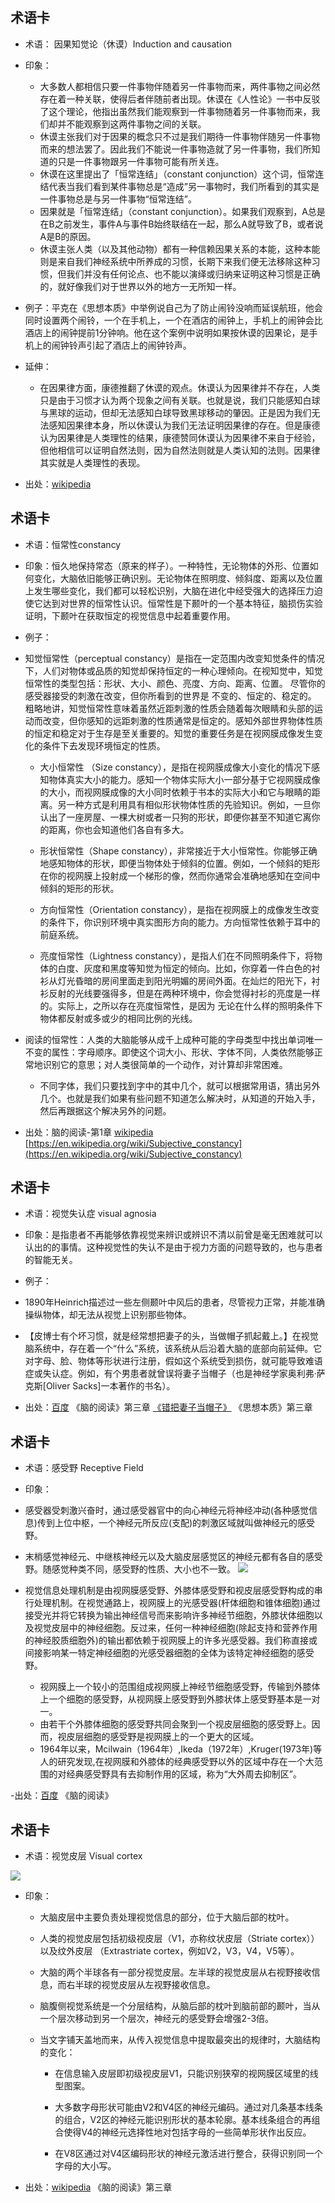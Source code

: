 
术语卡
- 


- 术语： 因果知觉论（休谟）Induction and causation




- 印象：
  - 大多数人都相信只要一件事物伴随着另一件事物而来，两件事物之间必然存在着一种关联，使得后者伴随前者出现。休谟在《人性论》一书中反驳了这个理论，他指出虽然我们能观察到一件事物随着另一件事物而来，我们却并不能观察到这两件事物之间的关联。
  - 休谟主张我们对于因果的概念只不过是我们期待一件事物伴随另一件事物而来的想法罢了。因此我们不能说一件事物造就了另一件事物，我们所知道的只是一件事物跟另一件事物可能有所关连。
  - 休谟在这里提出了「恒常连结」（constant conjunction）这个词，恒常连结代表当我们看到某件事物总是“造成”另一事物时，我们所看到的其实是一件事物总是与另一件事物“恒常连结”。
  - 因果就是「恒常连结」（constant conjunction）。如果我们观察到，A总是在B之前发生，事件A与事件B始终联结在一起，那么A就导致了B，或者说A是B的原因。
  - 休谟主张人类（以及其他动物）都有一种信赖因果关系的本能，这种本能则是来自我们神经系统中所养成的习惯，长期下来我们便无法移除这种习惯，但我们并没有任何论点、也不能以演绎或归纳来证明这种习惯是正确的，就好像我们对于世界以外的地方一无所知一样。

- 例子：平克在《思想本质》中举例说自己为了防止闹铃没响而延误航班，他会同时设置两个闹铃，一个在手机上，一个在酒店的闹钟上，手机上的闹钟会比酒店上的闹钟提前1分钟响。他在这个案例中说明如果按休谟的因果论，是手机上的闹钟铃声引起了酒店上的闹钟铃声。

- 延伸：

  -  在因果律方面，康德推翻了休谟的观点。休谟认为因果律并不存在，人类只是由于习惯才认为两个现象之间有关联。也就是说，我们只能感知白球与黑球的运动，但却无法感知白球导致黑球移动的肇因。正是因为我们无法感知因果律本身，所以休谟认为我们无法证明因果律的存在。但是康德认为因果律是人类理性的结果，康德赞同休谟认为因果律不来自于经验，但他相信可以证明自然法则，因为自然法则就是人类认知的法则。因果律其实就是人类理性的表现。


- 出处：[wikipedia](https://zh.wikipedia.org/wiki/%E5%A4%A7%E5%8D%AB%C2%B7%E4%BC%91%E8%B0%9F#%E5%9B%A0%E6%9E%9C%E5%95%8F%E9%A1%8C)



术语卡
-


- 术语：恒常性constancy

- 印象：恒久地保持常态（原来的样子）。一种特性，无论物体的外形、位置如何变化，大脑依旧能够正确识别。无论物体在照明度、倾斜度、距离以及位置上发生哪些变化，我们都可以轻松识别，大脑在进化中经受强大的选择压力迫使它达到对世界的恒常性认识。恒常性是下颞叶的一个基本特征，脑损伤实验证明，下颞叶在获取恒定的视觉信息中起着重要作用。

- 例子：
 - 知觉恒常性（perceptual constancy）是指在一定范围内改变知觉条件的情况下，人们对物体或品质的知觉却保持恒定的一种心理倾向。在视知觉中，知觉恒常性的类型包括：形状、大小、颜色、亮度、方向、距离、位置。 尽管你的感受器接受的刺激在改变，但你所看到的世界是 不变的、恒定的、稳定的。 粗略地讲，知觉恒常性意味着虽然近距刺激的性质会随着每次眼睛和头部的运动而改变，但你感知的远距刺激的性质通常是恒定的。感知外部世界物体性质的恒定和稳定对于生存是至关重要的。知觉的重要任务是在视网膜成像发生变化的条件下去发现环境恒定的性质。
 
     -  大小恒常性 （Size constancy），是指在视网膜成像大小变化的情况下感知物体真实大小的能力。感知一个物体实际大小一部分基于它视网膜成像的大小，而视网膜成像的大小同时依赖于书本的实际大小和它与眼睛的距离。另一种方式是利用具有相似形状物体性质的先验知识。例如，一旦你认出了一座房屋、一棵大树或者一只狗的形状，即便你甚至不知道它离你的距离，你也会知道他们各自有多大。
     
     -  形状恒常性（Shape constancy），非常接近于大小恒常性。你能够正确地感知物体的形状，即便当物体处于倾斜的位置。例如，一个倾斜的矩形在你的视网膜上投射成一个梯形的像，然而你通常会准确地感知在空间中倾斜的矩形的形状。
     
     -  方向恒常性（Orientation constancy），是指在视网膜上的成像发生改变的条件下，你识别环境中真实图形方向的能力。方向恒常性依赖于耳中的前庭系统。
     
     -  亮度恒常性（Lightness constancy），是指人们在不同照明条件下，将物体的白度、灰度和黑度等知觉为恒定的倾向。比如，你穿着一件白色的衬衫从灯光昏暗的房间里面走到阳光明媚的房间外面。在灿烂的阳光下，衬衫反射的光线要强得多，但是在两种环境中，你会觉得衬衫的亮度是一样的。实际上，之所以存在亮度恒常性，是因为 无论在什么样的照明条件下物体都反射或多或少的相同比例的光线。

  - 阅读的恒常性：人类的大脑能够从成千上成种可能的字母类型中找出单词唯一不变的属性：字母顺序。即使这个词大小、形状、字体不同，人类依然能够正常地识别它的意思；对人类很简单的一个动作，对计算却非常困难。

     - 不同字体，我们只要找到字中的其中几个，就可以根据常用语，猜出另外几个。也就是我们如果有些问题不知道怎么解决时，从知道的开始入手，然后再跟据这个解决另外的问题。

- 出处：脑的阅读-第1章 [wikipedia](https://zh.wikipedia.org/wiki/%E7%9F%A5%E8%A7%89%E6%81%92%E5%B8%B8%E6%80%A7) [https://en.wikipedia.org/wiki/Subjective_constancy](https://en.wikipedia.org/wiki/Subjective_constancy)

术语卡
-
- 术语：视觉失认症 visual agnosia
- 印象：是指患者不再能够依靠视觉来辨识或辨识不清以前曾是毫无困难就可以认出的的事情。这种视觉性的失认不是由于视力方面的问题导致的，也与患者的智能无关。
- 例子：
 - 1890年Heinrich描述过一些左侧颞叶中风后的患者，尽管视力正常，并能准确操纵物体，却无法从视觉上识别那些物体。
 - 【皮博士有个坏习惯，就是经常想把妻子的头，当做帽子抓起戴上。】在视觉脑系统中，存在着一个“什么”系统，该系统从后沿着大脑的底部向前延伸。它对字母、脸、物体等形状进行注册，假如这个系统受到损伤，就可能导致难语症或失认症。例如，有个男患者就曾误将妻子当帽子（也是神经学家奥利弗·萨克斯[Oliver Sacks]一本著作的书名）。
 
- 出处：[百度](https://baike.baidu.com/item/%E8%A7%86%E8%A7%89%E5%A4%B1%E8%AE%A4%E7%97%87/22118577) 《脑的阅读》第三章  [《错把妻子当帽子》](https://news.qq.com/a/20100728/000212.htm) 《思想本质》第三章


术语卡
-
- 术语：感受野 Receptive Field
- 印象：
 - 感受器受刺激兴奋时，通过感受器官中的向心神经元将神经冲动(各种感觉信息)传到上位中枢，一个神经元所反应(支配)的刺激区域就叫做神经元的感受野。
 - 末梢感觉神经元、中继核神经元以及大脑皮层感觉区的神经元都有各自的感受野。随感觉种类不同，感受野的性质、大小也不一致。
 ![](http://s11.sinaimg.cn/mw690/66d362d7gx6BHkKUk3w0a&690)

 - 视觉信息处理机制是由视网膜感受野、外膝体感受野和视皮层感受野构成的串行处理机制。在视觉通路上，视网膜上的光感受器(杆体细胞和锥体细胞)通过接受光并将它转换为输出神经信号而来影响许多神经节细胞，外膝状体细胞以及视觉皮层中的神经细胞。反过来，任何一种神经细胞(除起支持和营养作用的神经胶质细胞外)的输出都依赖于视网膜上的许多光感受器。我们称直接或间接影响某一特定神经细胞的光感受器细胞的全体为该特定神经细胞的感受野。
     - 视网膜上一个较小的范围组成视网膜上神经节细胞感受野，传输到外膝体上一个细胞的感受野，从视网膜上感受野到外膝状体上感受野基本是一对一。
     - 由若干个外膝体细胞的感受野共同会聚到一个视皮层细胞的感受野上。因而，视皮层细胞的感受野是视网膜上的一个更大的区域。
     - 1964年以来，Mcilwain（1964年）,Ikeda（1972年）,Kruger(1973年)等人的研究发现,在视网膜和外膝体的经典感受野以外的区域中存在一个大范围的对经典感受野具有去抑制作用的区域，称为“大外周去抑制区”。

 -出处：[百度](https://baike.so.com/doc/7907086-8181181.html) 《脑的阅读》


术语卡
-
- 术语：视觉皮层 Visual cortex

![](https://upload.wikimedia.org/wikipedia/commons/thumb/f/fb/Ventral-dorsal_streams.svg/1200px-Ventral-dorsal_streams.svg.png)

- 印象：

  - 大脑皮层中主要负责处理视觉信息的部分，位于大脑后部的枕叶。
  
  - 人类的视觉皮层包括初级视皮层（V1，亦称纹状皮层（Striate cortex））以及纹外皮层
  （Extrastriate cortex，例如V2，V3，V4，V5等）。

  - 大脑的两个半球各有一部分视觉皮层。左半球的视觉皮层从右视野接收信息，而右半球的视觉皮层从左视野接收信息。
  
  - 脑腹侧视觉系统是一个分层结构，从脑后部的枕叶到脑前部的颞叶，当从一个层次移动到另一个层次，神经元的感受野会增强2-3倍。
  
  - 当文字铺天盖地而来，从传入视觉信息中提取最突出的规律时，大脑结构的变化：
  
     - 在信息输入皮层即初级视皮层V1，只能识别狭窄的视网膜区域里的线型图案。 
     
     - 大多数字母形状可能由V2和V4区的神经元编码。通过对几条基本线条的组合，V2区的神经元能识别形状的基本轮廓。基本线条组合的再组合使得V4的神经元选择性地对包括字母的一些简单形状作出反应。
     - 在V8区通过对V4区编码形状的神经元激活进行整合，获得识别同一个字母的大小写。
 
- 出处：[wikipedia](https://zh.wikipedia.org/wiki/%E8%A7%86%E8%A7%89%E7%9A%AE%E5%B1%82)  《脑的阅读》第三章
